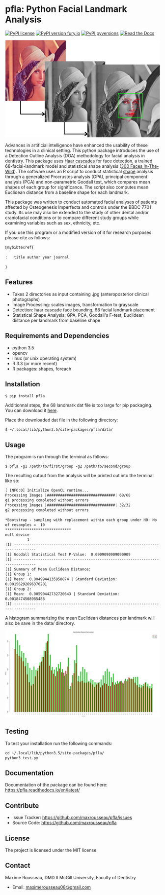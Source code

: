 pfla: Python Facial Landmark Analysis
=====================================

[![PyPI
license](https://img.shields.io/pypi/l/pfla.svg)](https://pypi.org/project/pfla/)
[![PyPI version fury.io](https://badge.fury.io/py/pfla.svg)](https://pypi.org/project/pfla/)
[![PyPI pyversions](https://img.shields.io/pypi/pyversions/pfla.svg)](https://pypi.org/project/pfla/)
[![Read the Docs](https://img.shields.io/readthedocs/pip.svg)](https://pfla.readthedocs.io/en/latest/)

![example](paper/collage.png)

Advances in artificial intelligence have enhanced the usability of these
technologies in a clinical setting. This python package introduces the use of a
Detection Outline Analysis (DOA) methodology for facial analysis in
dentistry. This package uses [Haar cascades](https://github.com/opencv/opencv/tree/master/data/haarcascades) for face detection, a trained
68-facial-landmark model and statistical shape analysis ([300 Faces In-The-Wild](https://ibug.doc.ic.ac.uk/resources/300-W/)). The software
uses an R script to conduct statistical [shape](https://cran.r-project.org/web/packages/shape/index.html<Paste>) analysis through a
generalized Procrustes analysis (GPA), principal component analysis
(PCA) and non-parametric Goodall test, which compares mean shapes of
each group for significance. The script also computes mean Euclidean
distance from a baseline shape for each landmark.

This package was written to conduct automated facial analyses of patients
affected by Osteogenesis Imperfecta and controls under the BBDC 7701 study. Its
use may also be extended to the study of other dental and/or craniofacial
conditions or to compare different study groups while examining variables such
as sex, ethnicity, etc. 

If you use this program or a modified version of it for research purposes please cite as follows:

    @mybibtexref{

    :   title author year journal

    }

Features
--------

-   Takes 2 directories as input containing .jpg (anteroposterior
    clinical photographs)
-   Image Processing: scales images, transformation to grayscale
-   Detection: haar cascade face bounding, 68 facial landmark placement
-   Statistical Shape Analysis: GPA, PCA, Goodall's F-test, Euclidean
    distance per landmark from baseline shape

Requirements and Dependencies
-----------------------------

-   python 3.5
-   opencv
-   linux (or unix operating system)
-   R 3.3 (or more recent)
-   R packages: shapes, foreach

Installation
------------

```shell
$ pip install pfla
```


Additionnal steps, the 68 landmark dat file is too large for pip packaging.
You can download it [here](pfla/data/shape_predictor_68_face_landmarks.dat).


Place the downloaded dat file in the following directory:

```shell
$ ~/.local/lib/python3.5/site-packages/pfla/data/
```

Usage
-----

The program is run through the terminal as follows:

```shell
$ pfla -g1 /path/to/first/group -g2 /path/to/second/group
```

The resulting output from the analysis will be printed out into the
terminal like so:

```shell
[ INFO:0] Initialize OpenCL runtime...
Processing Images |###############################| 68/68
g1 processing completed without errors
Processing Images |###############################| 32/32
g2 processing completed without errors

*Bootstrap - sampling with replacement within each group under H0: No of resamples =  10 
****************************** 
null device 
          1 
[1] --------------------------------------------------------------------------------
[1] Goodall Statistical Test P-Value:  0.0909090909090909
[1] --------------------------------------------------------------------------------
[1] Summary of Mean Euclidean Distance:
[1] Group 1:
[1] Mean:  0.0049944135958874 | Standard Deviation:  0.00156292696370281
[1] Group 2:
[1] Mean:  0.00590442732720643 | Standard Deviation:  0.0018474508985488
[1] --------------------------------------------------------------------------------
```

A histogram summarizing the mean Euclidean distances per landmark will
also be save in the data/ directory.

![Mean Euclidean Distance Histogram](paper/histo_02.png)

Testing
-------

To test your installation run the following commands:
```shell
cd ~/.local/lib/python3.5/site-packages/pfla/
python3 test.py
```
Documentation
-------------

Documentation of the package can be found here: <https://pfla.readthedocs.io/en/latest/> 

Contribute
----------

-   Issue Tracker: <https://github.com/maxrousseau/pfla/issues>
-   Source Code: <https://github.com/maxrousseau/pfla>

License
-------

The project is licensed under the MIT license.

Contact
-------

Maxime Rousseau, DMD II McGill University, Faculty of Dentistry
- Email: <maximerousseau08@gmail.com>

